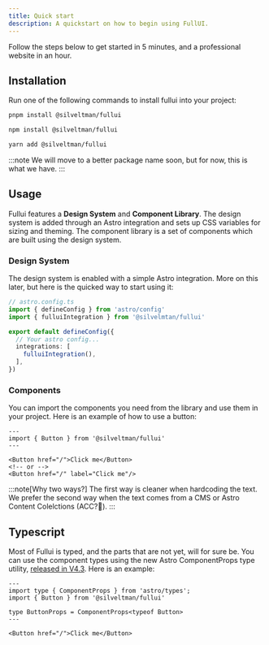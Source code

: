 ```yaml
---
title: Quick start
description: A quickstart on how to begin using FullUI.
---
```

Follow the steps below to get started in 5 minutes, and a professional website in an hour.

## Installation
Run one of the following commands to install fullui into your project:

```bash
pnpm install @silveltman/fullui
```
```bash
npm install @silveltman/fullui
```
```bash
yarn add @silveltman/fullui
```

:::note
We will move to a better package name soon, but for now, this is what we have.
:::

## Usage
Fullui features a **Design System** and **Component Library**. The design system is added through an Astro integration and sets up CSS variables for sizing and theming. The component library is a set of components which are built using the design system.

### Design System 
The design system is enabled with a simple Astro integration. More on this later, but here is the quicked way to start using it:

```ts
// astro.config.ts
import { defineConfig } from 'astro/config'
import { fulluiIntegration } from '@silvelmtan/fullui'

export default defineConfig({
  // Your astro config...
  integrations: [
    fulluiIntegration(),
  ],
})
```

### Components
You can import the components you need from the library and use them in your project. Here is an example of how to use a button:

```astro
---
import { Button } from '@silveltman/fullui'
---

<Button href="/">Click me</Button>
<!-- or -->
<Button href="/" label="Click me"/>
```

:::note[Why two ways?]
The first way is cleaner when hardcoding the text. We prefer the second way when the text comes from a CMS or Astro Content Colelctions (ACC?🤔).
:::

## Typescript
Most of Fullui is typed, and the parts that are not yet, will for sure be. You can use the component types using the new Astro ComponentProps type utility, [released in V4.3](https://astro.build/blog/astro-430/#add-componentprops-type-utility). Here is an example:

```astro
---
import type { ComponentProps } from 'astro/types';
import { Button } from '@silveltman/fullui'

type ButtonProps = ComponentProps<typeof Button>
---

<Button href="/">Click me</Button>
```